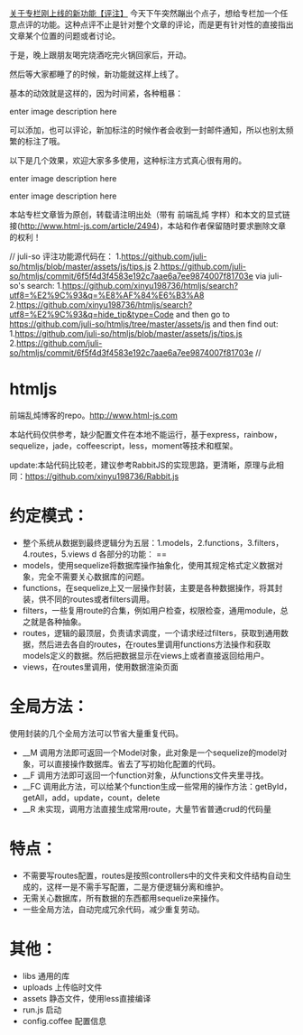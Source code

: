 <a href="http://www.html-js.com/article/2494" taregt="_blank">关于专栏刚上线的新功能【评注】</a>
今天下午突然蹦出个点子，想给专栏加一个任意点评的功能。这种点评不止是针对整个文章的评论，而是更有针对性的直接指出文章某个位置的问题或者讨论。

于是，晚上跟朋友喝完烧酒吃完火锅回家后，开动。

然后等大家都睡了的时候，新功能就这样上线了。

基本的动效就是这样的，因为时间紧，各种粗暴：

enter image description here

可以添加，也可以评论，新加标注的时候作者会收到一封邮件通知，所以也别太频繁的标注了哦。

以下是几个效果，欢迎大家多多使用，这种标注方式真心很有用的。

enter image description here

enter image description here

本站专栏文章皆为原创，转载请注明出处（带有 前端乱炖 字样）和本文的显式链接(http://www.html-js.com/article/2494)，本站和作者保留随时要求删除文章的权利！


//
juli-so
评注功能源代码在：
1.https://github.com/juli-so/htmljs/blob/master/assets/js/tips.js
2.https://github.com/juli-so/htmljs/commit/6f5f4d3f4583e192c7aae6a7ee9874007f81703e 
via juli-so's search:
1.https://github.com/xinyu198736/htmljs/search?utf8=%E2%9C%93&q=%E8%AF%84%E6%B3%A8
2.https://github.com/xinyu198736/htmljs/search?utf8=%E2%9C%93&q=hide_tip&type=Code
and then go to https://github.com/juli-so/htmljs/tree/master/assets/js
and then find out:
1.https://github.com/juli-so/htmljs/blob/master/assets/js/tips.js
2.https://github.com/juli-so/htmljs/commit/6f5f4d3f4583e192c7aae6a7ee9874007f81703e
//


htmljs
======

前端乱炖博客的repo。http://www.html-js.com

本站代码仅供参考，缺少配置文件在本地不能运行，基于express，rainbow，sequelize，jade，coffeescript，less，moment等技术和框架。

update:本站代码比较老，建议参考RabbitJS的实现思路，更清晰，原理与此相同：https://github.com/xinyu198736/Rabbit.js

约定模式：
==
* 整个系统从数据到最终逻辑分为五层：1.models，2.functions，3.filters，4.routes，5.views
d
各部分的功能：
==
* models，使用sequelize将数据库操作抽象化，使用其规定格式定义数据对象，完全不需要关心数据库的问题。
* functions，在sequelize上又一层操作封装，主要是各种数据操作，将其封装，供不同的routes或者filters调用。
* filters，一些复用route的合集，例如用户检查，权限检查，通用module，总之就是各种抽象。
* routes，逻辑的最顶层，负责请求调度，一个请求经过filters，获取到通用数据，然后进去各自的routes，在routes里调用functions方法操作和获取models定义的数据。然后把数据显示在views上或者直接返回给用户。
* views，在routes里调用，使用数据渲染页面


全局方法：
==
使用封装的几个全局方法可以节省大量重复代码。

* __M 调用方法即可返回一个Model对象，此对象是一个sequelize的model对象，可以直接操作数据库。省去了写初始化配置的代码。
* __F 调用方法即可返回一个function对象，从functions文件夹里寻找。
* __FC 调用此方法，可以给某个function生成一些常用的操作方法：getById，getAll，add，update，count，delete
* __R 未实现，调用方法直接生成常用route，大量节省普通crud的代码量

特点：
==
* 不需要写routes配置，routes是按照controllers中的文件夹和文件结构自动生成的，这样一是不需手写配置，二是方便逻辑分离和维护。
* 无需关心数据库，所有数据的东西都用sequelize来操作。
* 一些全局方法，自动完成冗余代码，减少重复劳动。

其他：
==
* libs 通用的库
* uploads 上传临时文件
* assets 静态文件，使用less直接编译
* run.js 启动
* config.coffee 配置信息
